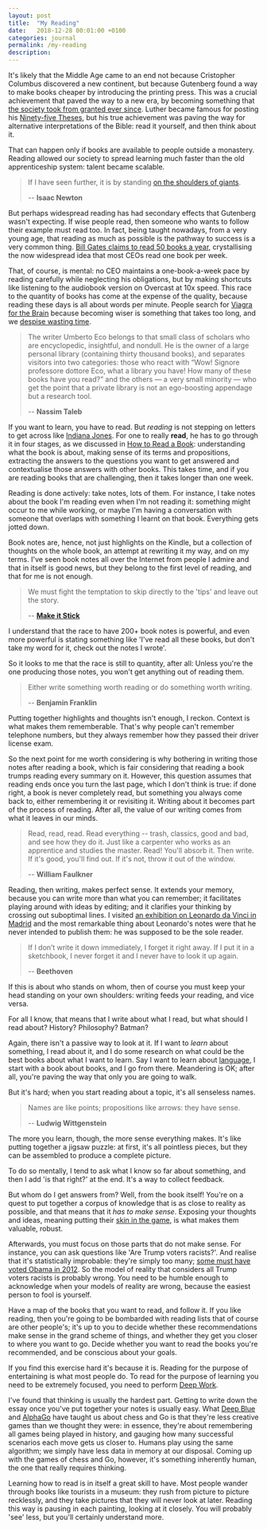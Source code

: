 ```yaml
---
layout: post
title:  "My Reading"
date:   2018-12-28 00:01:00 +0100
categories: journal
permalink: /my-reading
description:
---
```

It's likely that the Middle Age came to an end not because Cristopher Columbus discovered a new continent, but because Gutenberg found a way to make books cheaper by introducing the printing press. This was a crucial achievement that paved the way to a new era, by becoming something that [the society took from granted ever since](/revolutions). Luther became famous for posting his [Ninety-five Theses](https://en.wikipedia.org/wiki/Ninety-five_Theses), but his true achievement was paving the way for alternative interpretations of the Bible: read it yourself, and then think about it.

That can happen only if books are available to people outside a monastery. Reading allowed our society to spread learning much faster than the old apprenticeship system: talent became scalable.

> If I have seen further, it is by standing [on the shoulders of giants](https://en.wikipedia.org/wiki/Standing_on_the_shoulders_of_giants).
>
> -- __Isaac Newton__

But perhaps widespread reading has had secondary effects that Gutenberg wasn't expecting. If wise people read, then someone who wants to follow their example must read too. In fact, being taught nowadays, from a very young age, that reading as much as possible is the pathway to success is a very common thing. [Bill Gates claims to read 50 books a year](https://www.nytimes.com/2016/01/04/fashion/bill-gates-gates-notes-books.html), crystallising the now widespread idea that most CEOs read one book per week.

That, of course, is mental: no CEO maintains a one-book-a-week pace by reading carefully while neglecting his obligations, but by making shortcuts like listening to the audiobook version on Overcast at 10x speed. This race to the quantity of books has come at the expense of the quality, because reading these days is all about words per minute. People search for [Viagra for the Brain](https://www.google.com/search?q=viagra+for+the+brain) because becoming wiser is something that takes too long, and we [despise wasting time](/of-wasted-time).

> The writer Umberto Eco belongs to that small class of scholars who are encyclopedic, insightful, and nondull. He is the owner of a large personal library (containing thirty thousand books), and separates visitors into two categories: those who react with “Wow! Signore professore dottore Eco, what a library you have! How many of these books have you read?” and the others — a very small minority — who get the point that a private library is not an ego-boosting appendage but a research tool.
>
> -- __Nassim Taleb__

If you want to learn, you have to read. But *reading* is not stepping on letters to get across like [Indiana Jones](https://www.youtube.com/watch?v=MxPdqbmYi8U#t=1m28s). For one to really __read__, he has to go through it in four stages, as we discussed in [How to Read a Book](/how-to-read-a-book): understanding what the book is about, making sense of its terms and propositions, extracting the answers to the questions you want to get answered and contextualise those answers with other books. This takes time, and if you are reading books that are challenging, then it takes longer than one week.

Reading is done actively: take notes, lots of them. For instance, I take notes about the book I'm reading even when I'm not reading it: something might occur to me while working, or maybe I'm having a conversation with someone that overlaps with something I learnt on that book. Everything gets jotted down.

Book notes are, hence, not just highlights on the Kindle, but a collection of thoughts on the whole book, an attempt at rewriting it my way, and on my terms. I've seen book notes all over the Internet from people I admire and that in itself is good news, but they belong to the first level of reading, and that for me is not enough.

> We must fight the temptation to skip directly to the 'tips' and leave out the story.
>
> -- __[Make it Stick](https://www.amazon.com/Make-Stick-Science-Successful-Learning/dp/0674729013)__

I understand that the race to have 200+ book notes is powerful, and even more powerful is stating something like 'I've read all these books, but don't take my word for it, check out the notes I wrote'.

So it looks to me that the race is still to quantity, after all: Unless you're the one producing those notes, you won't get anything out of reading them.

> Either write something worth reading or do something worth writing.
>
> -- __Benjamin Franklin__

Putting together highlights and thoughts isn't enough, I reckon. Context is what makes them rememberable. That's why people can't remember telephone numbers, but they always remember how they passed their driver license exam.

So the next point for me worth considering is why bothering in writing those notes after reading a book, which is fair considering that reading a book trumps reading every summary on it. However, this question assumes that reading ends once you turn the last page, which I don't think is true: if done right, a book is never completely read, but something you always come back to, either remembering it or revisiting it. Writing about it becomes part of the process of reading. After all, the value of our writing comes from what it leaves in our minds.

> Read, read, read. Read everything -- trash, classics, good and bad, and see how they do it. Just like a carpenter who works as an apprentice and studies the master. Read! You'll absorb it.
Then write. If it's good, you'll find out. If it's not, throw it out of the window.
>
> -- __William Faulkner__

Reading, then writing, makes perfect sense. It extends your memory, because you can write more than what you can remember; it facilitates playing around with ideas by editing; and it clarifies your thinking by crossing out suboptimal lines. I visited [an exhibition on Leonardo da Vinci in Madrid](https://www.losrostrosdelgenio.com/) and the most remarkable thing about Leonardo's notes were that he never intended to publish them: he was supposed to be the sole reader.

> If I don’t write it down immediately, I forget it right away. If I put it in a sketchbook, I never forget it and I never have to look it up again.
>
> -- __Beethoven__

If this is about who stands on whom, then of course you must keep your head standing on your own shoulders: writing feeds your reading, and vice versa.

For all I know, that means that I write about what I read, but what should I read about? History? Philosophy? Batman?

Again, there isn't a passive way to look at it. If I want to *learn* about something, I read about it, and I do some research on what could be the best books about what I want to learn. Say I want to learn about [language](/reading), I start with a book about books, and I go from there. Meandering is OK; after all, you're paving the way that only you are going to walk.

But it's hard; when you start reading about a topic, it's all senseless names.

> Names are like points; propositions like arrows: they have sense.
>
> -- __Ludwig Wittgenstein__

The more you learn, though, the more sense everything makes. It's like putting together a jigsaw puzzle: at first, it's all pointless pieces, but they can be assembled to produce a complete picture.

To do so mentally, I tend to ask what I know so far about something, and then I add 'is that right?' at the end. It's a way to collect feedback.

But whom do I get answers from? Well, from the book itself! You're on a quest to put together a corpus of knowledge that is as close to reality as possible, and that means that it *has to make sense*. Exposing your thoughts and ideas, meaning putting their [skin in the game](/skin-in-the-game), is what makes them valuable, robust.

Afterwards, you must focus on those parts that do not make sense. For instance, you can ask questions like 'Are Trump voters racists?'. And realise that it's statistically improbable: they're simply too many; [some must have voted Obama in 2012](https://www.nytimes.com/2016/11/15/upshot/how-did-trump-win-over-so-many-obama-voters.html). So the model of reality that considers all Trump voters racists is probably wrong. You need to be humble enough to acknowledge when your models of reality are wrong, because the easiest person to fool is yourself.

Have a map of the books that you want to read, and follow it. If you like reading, then you're going to be bombarded with reading lists that of course are other people's; it's up to you to decide whether these recommendations make sense in the grand scheme of things, and whether they get you closer to where you want to go. Decide whether you want to read the books you're recommended, and be conscious about your goals.

If you find this exercise hard it's because it is. Reading for the purpose of entertaining is what most people do. To read for the purpose of learning you need to be extremely focused, you need to perform [Deep Work](/deep-work).

I've found that thinking is usually the hardest part. Getting to write down the essay once you've put together your notes is usually easy. What [Deep Blue](https://en.wikipedia.org/wiki/Deep_Blue_(chess_computer)) and [AlphaGo](https://en.wikipedia.org/wiki/AlphaGo_versus_Lee_Sedol) have taught us about chess and Go is that they're less creative games than we thought they were: in essence, they're about remembering all games being played in history, and gauging how many successful scenarios each move gets us closer to. Humans play using the same algorithm; we simply have less data in memory at our disposal. Coming up with the games of chess and Go, however, it's something inherently human, the one that really requires thinking.

Learning how to read is in itself a great skill to have. Most people wander through books like tourists in a museum: they rush from picture to picture recklessly, and they take pictures that they will never look at later. Reading this way is pausing in each painting, looking at it closely. You will probably 'see' less, but you'll certainly understand more.

